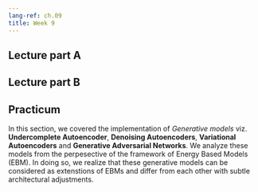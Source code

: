 ```yaml
---
lang-ref: ch.09
title: Week 9
---
```



## Lecture part A


## Lecture part B


## Practicum
In this section, we covered the implementation of *Generative models* viz. **Undercomplete Autoencoder**, **Denoising Autoencoders**, **Variational Autoencoders** and **Generative Adversarial Networks**. We analyze these models from the perpesective of the framework of Energy Based Models (EBM). In doing so, we realize that these generative models can be considered as extenstions of EBMs and differ from each other with subtle architectural adjustments.